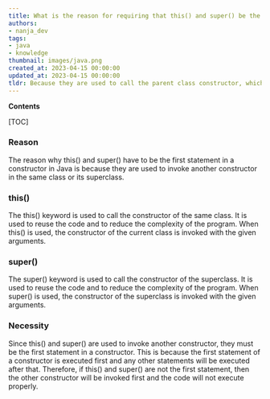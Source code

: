 ```yaml
---
title: What is the reason for requiring that this() and super() be the first statement in a constructor?
authors:
- nanja_dev
tags:
- java
- knowledge
thumbnail: images/java.png
created_at: 2023-04-15 00:00:00
updated_at: 2023-04-15 00:00:00
tldr: Because they are used to call the parent class constructor, which must be called before any other code in the constructor.
---
```


**Contents**

[TOC]

### Reason
The reason why this() and super() have to be the first statement in a constructor in Java is because they are used to invoke another constructor in the same class or its superclass.

### this()
The this() keyword is used to call the constructor of the same class. It is used to reuse the code and to reduce the complexity of the program. When this() is used, the constructor of the current class is invoked with the given arguments.

### super()
The super() keyword is used to call the constructor of the superclass. It is used to reuse the code and to reduce the complexity of the program. When super() is used, the constructor of the superclass is invoked with the given arguments.

### Necessity
Since this() and super() are used to invoke another constructor, they must be the first statement in a constructor. This is because the first statement of a constructor is executed first and any other statements will be executed after that. Therefore, if this() and super() are not the first statement, then the other constructor will be invoked first and the code will not execute properly.
